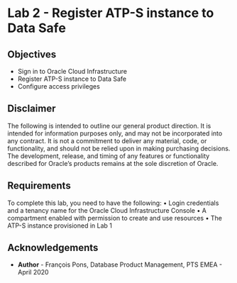 # Lab 2 - Register ATP-S instance to Data Safe  #

## Objectives

* Sign in to Oracle Cloud Infrastructure
* Register ATP-S instance to Data Safe
* Configure access privileges

## Disclaimer ##

The following is intended to outline our general product direction. It is intended for information purposes only, and may not be incorporated into any contract. It is not a commitment to deliver any material, code, or functionality, and should not be relied upon in making purchasing decisions. The development, release, and timing of any features or functionality described for Oracle’s products remains at the sole discretion of Oracle.

## Requirements ##

To complete this lab, you need to have the following:
•	Login credentials and a tenancy name for the Oracle Cloud Infrastructure Console
•	A compartment enabled with permission to create and use resources
•	The ATP-S instance provisioned in Lab 1


## Acknowledgements ##

- **Author** - François Pons, Database Product Management, PTS EMEA - April 2020
